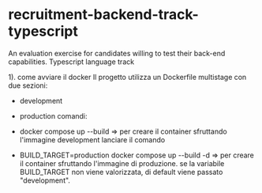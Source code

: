 # recruitment-backend-track-typescript
An evaluation exercise for candidates willing to test their back-end capabilities. Typescript language track


1). come avviare il docker
Il progetto utilizza un Dockerfile multistage con due sezioni:
- development
- production
comandi:
- docker compose up --build => per creare il container sfruttando l'immagine development lanciare il comando

- BUILD_TARGET=production docker compose up --build -d => per creare il container sfruttando l'immagine di produzione. se la variabile BUILD_TARGET non viene valorizzata, di default viene passato "development".